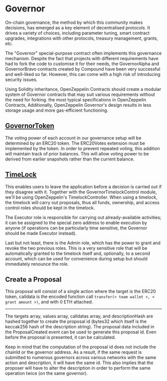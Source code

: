 # Governor

On-chain governance, the method by which this community makes decisions, has emerged as a key element of decentralised protocols. It drives a variety of choices, including parameter tuning, smart contract upgrades, integrations with other protocols, treasury management, grants, etc.

The "Governor" special-purpose contract often implements this governance mechanism. Despite the fact that projects with different requirements have had to fork the code to customise it for their needs, the GovernorAlpha and GovernorBravo contracts created by Compound have been very successful and well-liked so far. However, this can come with a high risk of introducing security issues.


Using Solidity inheritance, OpenZeppelin Contracts should create a modular system of Governor contracts that may suit various requirements without the need for forking. the most typical specifications in OpenZeppelin Contracts, Additionally, OpenZeppelin Governor's design results in less storage usage and more gas-efficient functioning.



## [GovernorToken](https://github.com/AnandK-2024/Smart-contract-Audting-Training-/blob/Anand_Developer/Secureum201/Governor/governorToken.sol)

The voting power of each account in our governance setup will be determined by an ERC20 token. 
The ERC20Votes extension must be implemented by the token. In order to prevent repeated voting, this addition will maintain track of prior balances. This will allow voting power to be derived from earlier snapshots rather than the current balance.


## [TimeLock](https://github.com/AnandK-2024/Smart-contract-Audting-Training-/blob/Anand_Developer/Secureum201/Governor/Timelock.sol)

This enables users to leave the application before a decision is carried out if they disagree with it. Together with the GovernorTimelockControl module, we'll be using OpenZeppelin's TimelockController.
When using a timelock, the timelock will carry out proposals, thus all funds, ownership, and access control roles should be kept in the timelock.




The Executor role is responsible for carrying out already-available activities; it can be assigned to the special zero address to enable execution by anyone (if operations can be particularly time sensitive, the Governor should be made Executor instead).

Last but not least, there is the Admin role, which has the power to grant and revoke the two previous roles. This is a very sensitive role that will be automatically granted to the timelock itself and, optionally, to a second account, which can be used for convenience during setup but should immediately renounce the role.


## Create a Proposal

 This proposal will consist of a single action where the target is the ERC20 token, calldata is the encoded 
 function call `transfer(< team wallet >, < grant amount >)`, and with 0 ETH attached.
  
-----------------















The targets array, values array, calldatas array, and descriptionHash are hashed together to create the proposal id (bytes32 which itself is the keccak256 hash of the description string). The proposal data included in the ProposalCreated event can be used to generate this proposal id. Even before the proposal is presented, it can be calculated.

Keep in mind that the computation of the proposal id does not include the chainId or the governor address. As a result, if the same request is submitted to numerous governors across various networks with the same action and description, it will have the same id. This also implies that the proposer will have to alter the description in order to perform the same operation twice (on the same governor).
